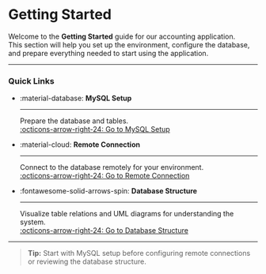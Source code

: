 # Getting Started

Welcome to the **Getting Started** guide for our accounting application.  
This section will help you set up the environment, configure the database, and prepare everything needed to start using the application.

---

<!-- ## Sections

- **[MySQL Setup](mysql-setup.md)** – Instructions for creating tables and preparing the database.  
- **[Remote Connection](remote-connection.md)** – Configure remote access to your database.  
- **[Database Structure](database-structure.md)** – Overview of tables, relationships, and UML diagrams. -->
<!-- 
--- -->

### Quick Links

<div class="grid cards" markdown>

- :material-database: __MySQL Setup__

    ---

    Prepare the database and tables.  
    [:octicons-arrow-right-24: Go to MySQL Setup](mysql-setup.md)

- :material-cloud: __Remote Connection__

    ---

    Connect to the database remotely for your environment.  
    [:octicons-arrow-right-24: Go to Remote Connection](remote-connection.md)

- :fontawesome-solid-arrows-spin: __Database Structure__

    ---

    Visualize table relations and UML diagrams for understanding the system.  
    [:octicons-arrow-right-24: Go to Database Structure](database-structure.md)

</div>

---

> **Tip:** Start with MySQL setup before configuring remote connections or reviewing the database structure.

